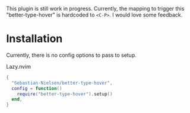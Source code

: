 This plugin is still work in progress. Currently, the mapping to trigger this "better-type-hover" is hardcoded to `<C-P>`. I would love some feedback.

# Installation

Currently, there is no config options to pass to setup. 

Lazy.nvim
```lua
{
  "Sebastian-Nielsen/better-type-hover",
  config = function()
    require("better-type-hover").setup()
  end,
}
```
